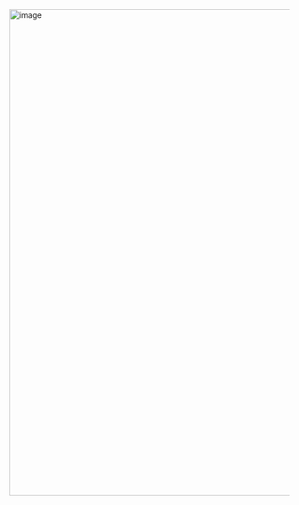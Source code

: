 <img width="1009" height="874" alt="image" src="https://github.com/user-attachments/assets/66030a61-7964-4ab5-a305-53650aa5cf3e" />
